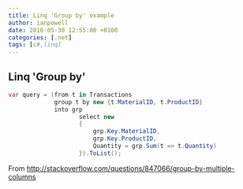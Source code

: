 ```yaml
---
title: Linq 'Group by' example
author: ianpowell
date: 2016-05-30 12:55:00 +0100
categories: [.net]
tags: [c#,linq]
---
```


## Linq 'Group by'

``` csharp
var query = (from t in Transactions
             group t by new {t.MaterialID, t.ProductID}
             into grp
                    select new
                    {
                        grp.Key.MaterialID,
                        grp.Key.ProductID,
                        Quantity = grp.Sum(t => t.Quantity)
                    }).ToList();
```
From <http://stackoverflow.com/questions/847066/group-by-multiple-columns> 
